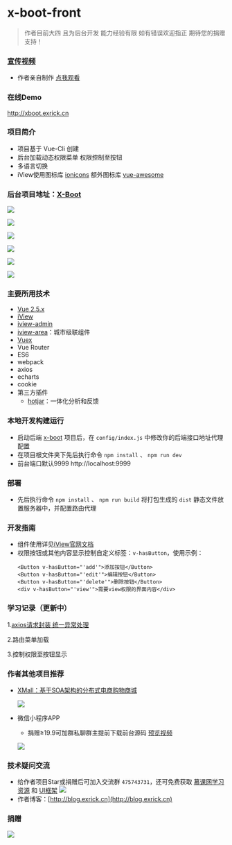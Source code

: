 # x-boot-front

> 作者目前大四 且为后台开发 能力经验有限 如有错误欢迎指正 期待您的捐赠支持！

### [宣传视频](https://www.bilibili.com/video/av23121122/)
- 作者亲自制作 [点我观看](https://www.bilibili.com/video/av23121122/)
### 在线Demo 
http://xboot.exrick.cn
### 项目简介
- 项目基于 Vue-Cli 创建
- 后台加载动态权限菜单 权限控制至按钮
- 多语言切换
- iView使用图标库 [ionicons](http://ionicons.com/) 额外图标库 [vue-awesome](https://github.com/Justineo/vue-awesome)
### 后台项目地址：[X-Boot](https://github.com/Exrick/x-boot)

![](http://oweupqzdv.bkt.clouddn.com/QQ%E6%88%AA%E5%9B%BE20180504215410.png)

![](http://oweupqzdv.bkt.clouddn.com/QQ%E6%88%AA%E5%9B%BE20180504215449.png)

![](http://oweupqzdv.bkt.clouddn.com/QQ%E6%88%AA%E5%9B%BE20180504215601.png)

![](http://oweupqzdv.bkt.clouddn.com/QQ%E6%88%AA%E5%9B%BE20180504215541.png)

![](http://oweupqzdv.bkt.clouddn.com/QQ%E6%88%AA%E5%9B%BE20180504215621.png)

![](http://oweupqzdv.bkt.clouddn.com/QQ%E6%88%AA%E5%9B%BE20180504215656.png)

### 主要所用技术
- [Vue 2.5.x](https://cn.vuejs.org/)
- [iView](https://www.iviewui.com/)
- [iview-admin](https://github.com/iview/iview-admin)
- [iview-area](https://github.com/iview/iview-area)：城市级联组件
- [Vuex](https://vuex.vuejs.org/zh-cn/)
- Vue Router
- ES6
- webpack
- axios
- echarts
- cookie
- 第三方插件
    - [hotjar](https://github.com/Exrick/xmall/blob/master/study/hotjar.md)：一体化分析和反馈

### 本地开发构建运行

- 启动后端 [x-boot](https://github.com/Exrick/x-boot) 项目后，在 `config/index.js` 中修改你的后端接口地址代理配置
- 在项目根文件夹下先后执行命令 `npm install` 、 `npm run dev`
- 前台端口默认9999 http://localhost:9999

### 部署
- 先后执行命令 `npm install` 、 `npm run build` 将打包生成的 `dist` 静态文件放置服务器中，并配置路由代理

### 开发指南
- 组件使用详见[iView官网文档](https://www.iviewui.com/docs/guide/install)
- 权限按钮或其他内容显示控制自定义标签：`v-hasButton`，使用示例：
    ```
    <Button v-hasButton="'add'">添加按钮</Button>
    <Button v-hasButton="'edit'">编辑按钮</Button>
    <Button v-hasButton="'delete'">删除按钮</Button>
    <div v-hasButton="'view'">需要view权限的界面内容</div>
    ```

### 学习记录（更新中）

1.[axios请求封装 统一异常处理](https://github.com/Exrick/x-boot-front/wiki/axios%E8%AF%B7%E6%B1%82%E5%B0%81%E8%A3%85-%E7%BB%9F%E4%B8%80%E5%BC%82%E5%B8%B8%E5%A4%84%E7%90%86)

2.路由菜单加载

3.控制权限至按钮显示

### 作者其他项目推荐
- [XMall：基于SOA架构的分布式电商购物商城](https://github.com/Exrick/xmall)

    ![](http://oweupqzdv.bkt.clouddn.com/QQ%E6%88%AA%E5%9B%BE20171022183906.jpg)

- 微信小程序APP 
    - 捐赠≥19.9可加群私聊群主提前下载前台源码 [预览视频](https://v.qq.com/x/page/f0627kf4x1e.html)

    ![](http://oweupqzdv.bkt.clouddn.com/%E5%B0%8F%E7%A8%8B%E5%BA%8F%E9%A2%84%E8%A7%881.png)
### 技术疑问交流
- 给作者项目Star或捐赠后可加入交流群 `475743731`，还可免费获取 [慕课网学习资源](https://coding.imooc.com/class/203.html) 和 [UI框架](https://github.com/Exrick/xmall/blob/master/study/FlatLab.md) [![](http://pub.idqqimg.com/wpa/images/group.png)](http://shang.qq.com/wpa/qunwpa?idkey=7b60cec12ba93ebed7568b0a63f22e6e034c0d1df33125ac43ed753342ec6ce7)
- 作者博客：[http://blog.exrick.cn](http://blog.exrick.cn)
### 捐赠
![](http://oweupqzdv.bkt.clouddn.com/FgwHSk1Rnd-8FKqNJhFSSdcq2QVB.png)